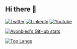 ## Hi there 👋

[![Twitter](https://img.shields.io/badge/-Twitter-darkblue?&style=flat&logo=twitter)](https://twitter.com/avonbied) 
[![LinkedIn](https://img.shields.io/badge/-LinkedIn-blue?&style=flat&logo=linkedin)](https://linkedin.com/in/avonbied) 
[![Youtube](https://img.shields.io/badge/-Youtube-red?style=flat&logo=youtube)](https://www.youtube.com/channel/UCxo404WBc_KMV8M6yuzO69w) 
  
[![Avonbied's GitHub stats](https://github-readme-stats.vercel.app/api?username=avonbied)](https://github.com/anuraghazra/github-readme-stats)

[![Top Langs](https://github-readme-stats.vercel.app/api/top-langs/?username=avonbied&layout=compact)](https://github.com/anuraghazra/github-readme-stats)
